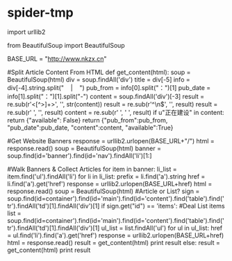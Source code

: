 # spider-tmp

import urllib2

from BeautifulSoup import BeautifulSoup


BASE_URL = "http://www.nkzx.cn"


#Split Article Content From HTML
def get_content(html):
    soup = BeautifulSoup(html)
    div = soup.findAll('div')
    title = div[-5]
    info = div[-4].string.split("&nbsp;&nbsp;&nbsp;&nbsp;|&nbsp;&nbsp;&nbsp;&nbsp;")
    pub_from = info[0].split("：")[1]
    pub_date = info[1].split("：")[1].split("-")
    content = soup.findAll('div')[-3]
    result = re.sub(r'<[^>]+>', '', str(content))
    result = re.sub(r'^\n$', '', result)
    result = re.sub(r' ', '', result)
    content = re.sub(r'&nbsp;', ' ', result)
    if u"正在建设" in content:
        return {"available": False}
    return {"pub_from":pub_from, "pub_date":pub_date, "content":content, "available":True}


#Get Website Banners
response = urllib2.urlopen(BASE_URL+"/")
html = response.read()
soup = BeautifulSoup(html)
banner = soup.find(id='banner').find(id='nav').findAll('li')[1:]

#Walk Banners & Collect Articles
for item in banner:
    li_list = item.find('ul').findAll('li')
    for li in li_list:
        prefix = li.find('a').string
        href = li.find('a').get('href')
        response = urllib2.urlopen(BASE_URL+href)
        html = response.read()
        soup = BeautifulSoup(html)
        #Article or List?
        sign = soup.find(id=container').find(id='main').find(id='content').find('table').find('tr').findAll('td')[1].findAll('div')[1]
        if sign.get("id") == 'items':
            #Deal List items
            list = soup.find(id=container').find(id='main').find(id='content').find('table').find('tr').findAll('td')[1].findAll('div')[1]
            ul_list = list.findAll('ul')
            for ul in ul_list:
                href = ul.find('li').find('a').get('href')
                response = urllib2.urlopen(BASE_URL+href)
                html = response.read()
                result = get_content(html)
                print result
        else:
            result = get_content(html)
            print result
